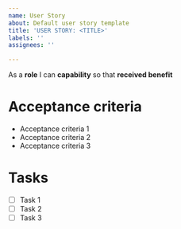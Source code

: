 ```yaml
---
name: User Story
about: Default user story template
title: 'USER STORY: <TITLE>'
labels: ''
assignees: ''

---
```


As a **role** I can **capability** so that **received benefit**

# Acceptance criteria

- Acceptance criteria 1
- Acceptance criteria 2
- Acceptance criteria 3

# Tasks

-[ ] Task 1
-[ ] Task 2
-[ ] Task 3
